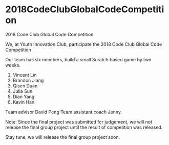 # 2018CodeClubGlobalCodeCompetition
2018 Code Club Global Code Competition

We, at Youth Innovation Club, participate the 2018 Code Club Global Code Competition

Our team has six members, build a small Scratch based game by two weeks.

1. Vincent Lin     
2. Brandon Jiang
3. Qisen Duan
4. Julia Sun
5. Dian Yang
6. Kevin Han

Team advisor David Peng
Team assistant coach Jenny

Note:
Since the final project was submitted for judgement, we will not release the final group project until the result of competition was released.

Stay tune, we will release the final group project soon.
